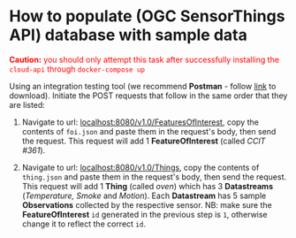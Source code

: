 # How to populate (OGC SensorThings API) database with sample data

<span style="color:red"> **Caution:** you should only attempt this task after successfully installing the ```cloud-api``` through ```docker-compose up```</span>

Using an integration testing tool (we recommend **Postman** - follow [link](www.postman.com) to download). Initiate the POST requests that follow in the same order that they are listed:

1. Navigate to url: <localhost:8080/v1.0/FeaturesOfInterest>, copy the contents of ```foi.json``` and paste them in the request's body, then send the request. This request will add 1 **FeatureOfInterest** (called *CCIT #361*).

2. Navigate to url: <localhost:8080/v1.0/Things>, copy the contents of ```thing.json``` and paste them in the request's body, then send the request. This request will add 1 **Thing** (called *oven*) which has 3 **Datastreams** (*Temperature, Smoke* and *Motion*). Each **Datastream** has 5 sample **Observations** collected by the respective sensor. NB: make sure the **FeatureOfInterest** ```id``` generated in the previous step is ```1```, otherwise change it to reflect the correct ```id```.

